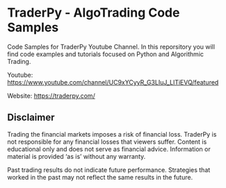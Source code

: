 # TraderPy - AlgoTrading Code Samples
Code Samples for TraderPy Youtube Channel. In this reporsitory you will find code examples and tutorials focused on Python and Algorithmic Trading.

Youtube: https://www.youtube.com/channel/UC9xYCyyR_G3LIuJ_LlTiEVQ/featured

Website: https://traderpy.com/

## Disclaimer
Trading the financial markets imposes a risk of financial loss. TraderPy is not responsible for any financial losses that viewers suffer. Content is educational only and does not serve as financial advice. Information or material is provided ‘as is’ without any warranty. 

Past trading results do not indicate future performance. Strategies that worked in the past may not reflect the same results in the future.
